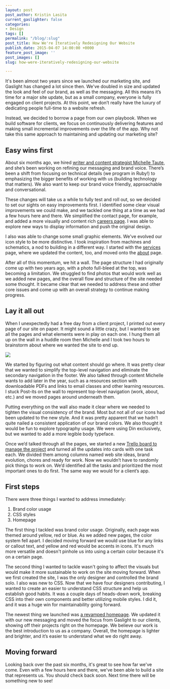 ```yaml
---
layout: post
post_author: Kristin Lasita
current_gaslighter: false
categories:
- Design
tags: []
permalink: "/blog/:slug"
post_title: How We're Iteratively Redesigning Our Website
publish_date: 2015-04-07 14:00:00 +0000
feature_post_image: ''
post_images: []
slug: how-were-iteratively-redesigning-our-website

---
```

It's been almost two years since we launched our marketing site, and Gaslight has changed a lot since then. We've doubled in size and updated the look and feel of our brand, as well as the messaging. All this means it’s time for a major site update, but as a small company, everyone is fully engaged on client projects. At this point, we don’t really have the luxury of dedicating people full-time to a website refresh.
 
Instead, we decided to borrow a page from our own playbook. When we build software for clients, we focus on continuously delivering features and making small incremental improvements over the life of the app. Why not take this same approach to maintaining and updating our marketing site?
 
## Easy wins first
About six months ago, we hired [writer and content strategist Michelle Taute](https://teamgaslight.com/people/michelle-taute), and she’s been working on refining our messaging and brand voice. There’s been a shift from focusing on technical details (we program in Ruby!) to emphasizing the bigger benefits of working with us (building technology that matters). We also want to keep our brand voice friendly, approachable and conversational.
 
These changes will take us a while to fully test and roll out, so we decided to set our sights on easy improvements first. I identified some clear visual improvements we could make, and we tackled one thing at a time as we had a few hours here and there. We simplified the contact page, for example, and added a more visually and content rich [careers page](https://teamgaslight.com/careers). I was able to explore new ways to display information and push the original design.
 
I also was able to change some small graphic elements. We've evolved our icon style to be more distinctive. I took inspiration from machines and schematics, a nod to building in a different way. I started with the [services](https://teamgaslight.com/services) page, where we updated the content, too, and moved onto the [about](https://teamgaslight.com/about) page.
 
After all of this momentum, we hit a wall. The page structure I had originally come up with two years ago, with a photo full-bleed at the top, was becoming a limitation. We struggled to find photos that would work well as we added new pages, and the overall flow and structure of the site needed some thought. It became clear that we needed to address these and other core issues and come up with an overall strategy to continue making progress.
 
## Lay it all out
 
When I unexpectedly had a free day from a client project, I printed out every page of our site on paper. It might sound a little crazy, but I wanted to see all the pages and what elements were in play on each one. I hung them all up on the wall in a huddle room then Michelle and I took two hours to brainstorm about where we wanted the site to end up.
 
![](https://gaslight-blog.s3.amazonaws.com/random-images/website-update.jpg)
 
We started by figuring out what content should go where. It was pretty clear that we wanted to simplify the top-level navigation and eliminate the secondary navigation in the footer. We also talked through content Michelle wants to add later in the year, such as a resources section with downloadable PDFs and links to email classes and other learning resources. I stuck Post-its on the wall to represent top-level navigation (work, about, etc.) and we moved pages around underneath them.
 
 
Putting everything on the wall also made it clear where we needed to tighten the visual consistency of the brand. Most but not all of our icons had been updated to the new style. And it was pretty apparent that we hadn’t quite nailed a consistent application of our brand colors. We also thought it would be fun to explore typography usage. We were using Din exclusively, but we wanted to add a more legible body typeface.
 
Once we’d talked through all the pages, we started a new [Trello board to manage the project](https://teamgaslight.com/blog/beyond-pivotal-tracker-managing-software-projects-with-trello) and turned all the updates into cards with one task each. We divided them among columns named web site ideas, brand evolution, chores and ready for work. Now we wouldn’t have to randomly pick things to work on. We’d identified all the tasks and prioritized the most important ones to do first. The same way we would for a client’s app.

 
## First steps
 
There were three things I wanted to address immediately:
 
1. Brand color usage
2. CSS styles
3. Homepage
 
The first thing I tackled was brand color usage. Originally, each page was themed around yellow, red or blue. As we added new pages, the color system fell apart. I decided moving forward we would use blue for any links or callout text, and yellow and red would be accents in icons. It's much more versatile and doesn't pinhole us into using a certain color because it's on a certain page.
 
The second thing I wanted to tackle wasn't going to affect the visuals but would make it more sustainable to work on the site moving forward. When we first created the site, I was the only designer and controlled the brand solo. I also was new to CSS. Now that we have four designers contributing, I wanted to create an easier to understand CSS structure and help us establish good habits. It was a couple days of heads-down work, breaking CSS into their own components and better utilizing mobile styles. I did it, and it was a huge win for maintainability going forward.
 
The newest thing we launched was [a revamped homepage](https://teamgaslight.com). We updated it with our new messaging and moved the focus from Gaslight to our clients, showing off their projects right on the homepage. We believe our work is the best introduction to us as a company. Overall, the homepage is lighter and brighter, and it’s easier to understand what we do right away.
 
## Moving forward
 
Looking back over the past six months, it's great to see how far we've come. Even with a few hours here and there, we've been able to build a site that represents us. You should check back soon. Next time there will be something new to see!
 